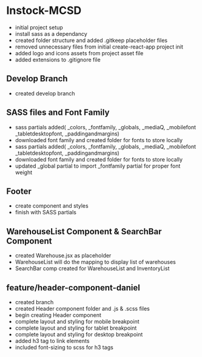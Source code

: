 # Instock-MCSD

-   initial project setup
-   install sass as a dependancy
-   created folder structure and added .gitkeep placeholder files
-   removed unnecessary files from initial create-react-app project init
-   added logo and icons assets from project asset file
-   added extensions to .gitignore file

## Develop Branch

-   created develop branch

## SASS files and Font Family

-   sass partials added( \_colors, \_fontfamily, \_globals, \_mediaQ, \_mobilefont \_tabletdesktopfont, \_paddingandmargins)
-   downloaded font family and created folder for fonts to store locally
-   sass partials added( \_colors, \_fontfamily, \_globals, \_mediaQ, \_mobilefont \_tabletdesktopfont, \_paddingandmargins)
-   downloaded font family and created folder for fonts to store locally
-   updated \_global partial to import \_fontfamily partial for proper font weight

## Footer

-   create component and styles
-   finish with SASS partials

## WarehouseList Component & SearchBar Component

-   created Warehouse.jsx as placeholder
-   WarehouseList will do the mapping to display list of warehouses
-   SearchBar comp created for WarehouseList and InventoryList

## feature/header-component-daniel

-   created branch
-   created Header component folder and .js & .scss files
-   begin creating Header component
-   complete layout and styling for mobile breakpoint
-   complete layout and styling for tablet breakpoint
-   complete layout and styling for desktop breakpoint
-   added h3 tag to link elements
-   included font-sizing to scss for h3 tags
